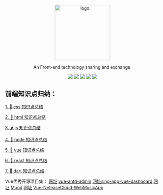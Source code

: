 <p align="center">
  <a href="https://vuepress.vuejs.org/" target="_blank">
    <img width="180" src="https://iconfont.alicdn.com/t/1b67e9e2-e6db-429e-8a47-5d32d9d89f9b.png" alt="logo">
  </a>
</p>

<div align="center">

An Front-end technology sharing and exchange.

[![](https://img.shields.io/badge/Juejin-掘金-007FFF)](https://juejin.im/user/3702810894152983)
[![](https://img.shields.io/badge/CSDN-博客-E33E33)](https://blog.csdn.net/qq_41614928)
[![](https://img.shields.io/badge/Zhihu-知乎-0084FF)](https://www.zhihu.com/people/shun-yue-45)
[![](https://img.shields.io/badge/bilili-哔哩哔哩-FF69b4)](https://space.bilibili.com/475498258)
[![](https://img.shields.io/badge/公众号-爱看编程-7ED957)](#爱看编程)

</div>


## 前端知识点归纳：

[1. 🍦 css 知识点总结](https://github.com/shunyue1320/frontend-question/blob/master/css知识点总结.md)

[2. 🍨 html 知识点总结](https://github.com/shunyue1320/frontend-question/blob/master/html知识点总结.md)

[3. 🌶 js 知识点总结](https://github.com/shunyue1320/frontend-question/blob/master/js知识点总结.md)

[4. 🥗 node 知识点总结](https://github.com/shunyue1320/frontend-question/blob/master/node知识点总结.md)

[5. 🌾 vue 知识点总结](https://github.com/shunyue1320/frontend-question/blob/master/vue知识点总结.md)

[6. 🍆 react 知识点总结](https://github.com/shunyue1320/frontend-question/blob/master/react知识点总结.md)


[7. 🌱 dart 知识点总结](https://github.com/shunyue1320/frontend-question/blob/master/dart知识点总结.md)



Vue优秀开源项目集：
[网址](https://iczer.gitee.io/vue-antd-admin/#/login) [vue-antd-admin](https://github.com/iczer/vue-antd-admin)
[网址](https://demo.flatlogic.com/sing-app-vue-dashboard/#/app/dashboard)[sing-app-vue-dashboard](https://github.com/flatlogic/sing-app-vue-dashboard)
[网址](https://raindays.cn/1400) [Mood](https://github.com/wsydxiangwang/Mood)
[网址](https://github.com/daoshengfu/Vue-NeteaseCloud-WebMusicApp) [Vue-NeteaseCloud-WebMusicApp](http://123.56.175.108/individuation)
